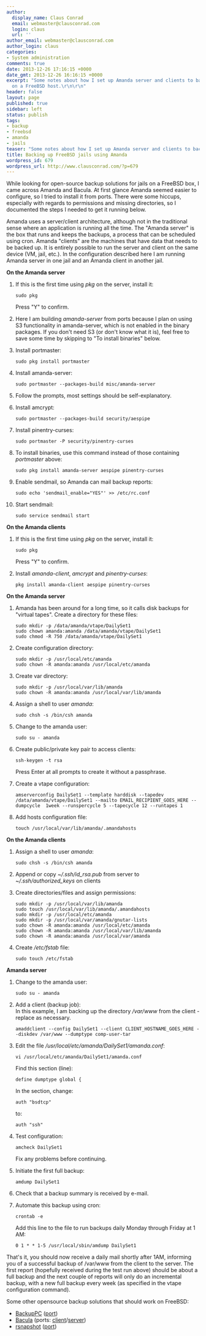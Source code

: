 ```yaml
---
author:
  display_name: Claus Conrad
  email: webmaster@clausconrad.com
  login: claus
  url: ''
author_email: webmaster@clausconrad.com
author_login: claus
categories:
- System administration
comments: true
date: 2013-12-26 17:16:15 +0000
date_gmt: 2013-12-26 16:16:15 +0000
excerpt: "Some notes about how I set up Amanda server and clients to back up jails
  on a FreeBSD host.\r\n\r\n"
header: false
layout: page
published: true
sidebar: left
status: publish
tags:
- backup
- freebsd
- amanda
- jails
teaser: "Some notes about how I set up Amanda server and clients to back up jails on a FreeBSD host."
title: Backing up FreeBSD jails using Amanda
wordpress_id: 679
wordpress_url: http://www.clausconrad.com/?p=679
---
```

While looking for open-source backup solutions for jails on a FreeBSD box, I came across Amanda and Bacula. At first glance Amanda seemed easier to configure, so I tried to install it from ports. There were some hiccups, especially with regards to permissions and missing directories, so I documented the steps I needed to get it running below.

Amanda uses a server/client architecture, although not in the traditional sense where an application is running all the time. The "Amanda server" is the box that runs and keeps the backups, a process that can be scheduled using cron. Amanda "clients" are the machines that have data that needs to be backed up. It is entirely possible to run the server and client on the same device (VM, jail, etc.). In the configuration described here I am running Amanda server in one jail and an Amanda client in another jail.

**On the Amanda server**

1. If this is the first time using _pkg_ on the server, install it:

   ```shell
   sudo pkg
   ```

   Press "Y" to confirm.

2. Here I am building _amanda-server_ from ports because I plan on using S3 functionality in amanda-server, which is not enabled in the binary packages. If you don't need S3 (or don't know what it is), feel free to save some time by skipping to "To install binaries" below.

3. Install portmaster:

   ```shell
   sudo pkg install portmaster
   ```

4. Install amanda-server:  

   ```shell
   sudo portmaster --packages-build misc/amanda-server
   ```

5. Follow the prompts, most settings should be self-explanatory.

6. Install amcrypt:

   ```shell
   sudo portmaster --packages-build security/aespipe
   ```

7. Install pinentry-curses:

   ```shell
   sudo portmaster -P security/pinentry-curses
   ```

8. To install binaries, use this command instead of those containing _portmaster_ above:
   
   ```shell
   sudo pkg install amanda-server aespipe pinentry-curses
   ```

9. Enable sendmail, so Amanda can mail backup reports:
   
   ```shell
   sudo echo 'sendmail_enable="YES"' >> /etc/rc.conf
   ```

10. Start sendmail:
    
    ```shell
    sudo service sendmail start
    ```

**On the Amanda clients**

1. If this is the first time using _pkg_ on the server, install it:

   ```shell
   sudo pkg
   ```

   Press "Y" to confirm.

2. Install _amanda-client_, _amcrypt_ and _pinentry-curses_:

   ```shell
   pkg install amanda-client aespipe pinentry-curses
   ```
  
**On the Amanda server**

1. Amanda has been around for a long time, so it calls disk backups for "virtual tapes". Create a directory for these files:

   ```shell
   sudo mkdir -p /data/amanda/vtape/DailySet1
   sudo chown amanda:amanda /data/amanda/vtape/DailySet1
   sudo chmod -R 750 /data/amanda/vtape/DailySet1
   ```

2. Create configuration directory:

   ```shell
   sudo mkdir -p /usr/local/etc/amanda
   sudo chown -R amanda:amanda /usr/local/etc/amanda
   ```

3. Create var directory:

   ```shell
   sudo mkdir -p /usr/local/var/lib/amanda
   sudo chown -R amanda:amanda /usr/local/var/lib/amanda
   ```

4. Assign a shell to user _amanda_:

   ```shell
   sudo chsh -s /bin/csh amanda
   ```

5. Change to the amanda user:

   ```shell
   sudo su - amanda
   ```

6. Create public/private key pair to access clients:

   ```shell
   ssh-keygen -t rsa
   ```
   
   Press Enter at all prompts to create it without a passphrase.

7. Create a vtape configuration:

   ```shell
   amserverconfig DailySet1 --template harddisk --tapedev  /data/amanda/vtape/DailySet1 --mailto EMAIL_RECIPIENT_GOES_HERE --dumpcycle  1week --runspercycle 5 --tapecycle 12 --runtapes 1
   ```

8. Add hosts configuration file:

   ```shell
   touch /usr/local/var/lib/amanda/.amandahosts
   ```
  
**On the Amanda clients**

1. Assign a shell to user _amanda_:

   ```shell
   sudo chsh -s /bin/csh amanda
   ```

2. Append or copy _~/.ssh/id_rsa.pub_ from server to _~/.ssh/authorized_keys_ on clients

3. Create directories/files and assign permissions:

   ```shell
   sudo mkdir -p /usr/local/var/lib/amanda
   sudo touch /usr/local/var/lib/amanda/.amandahosts
   sudo mkdir -p /usr/local/etc/amanda
   sudo mkdir -p /usr/local/var/amanda/gnutar-lists
   sudo chown -R amanda:amanda /usr/local/etc/amanda
   sudo chown -R amanda:amanda /usr/local/var/lib/amanda
   sudo chown -R amanda:amanda /usr/local/var/amanda
   ```

4. Create _/etc/fstab_ file:

   ```shell
   sudo touch /etc/fstab
   ```
 
**Amanda server**

1. Change to the amanda user:

   ```shell
   sudo su - amanda
   ```

2. Add a client (backup job):  
In this example, I am backing up the directory _/var/www_ from the client - replace as necessary.

   ```shell
   amaddclient --config DailySet1 --client CLIENT_HOSTNAME_GOES_HERE --diskdev /var/www --dumptype comp-user-tar
   ```

3. Edit the file _/usr/local/etc/amanda/DailySet1/amanda.conf_:  
   ```shell
   vi /usr/local/etc/amanda/DailySet1/amanda.conf
   ```
   
   Find this section (line):  
   
   ```
   define dumptype global {
   ```

   In the section, change:

   ```
   auth "bsdtcp"
   ```

   to:

   ```
   auth "ssh"
   ```

4. Test configuration:

   ```shell
   amcheck DailySet1
   ```

   Fix any problems before continuing.

5. Initiate the first full backup:

   ```shell
   amdump DailySet1
   ```

6. Check that a backup summary is received by e-mail.

7. Automate this backup using cron:

   ```shell
   crontab -e
   ```

   Add this line to the file to run backups daily Monday through Friday at 1 AM:

   ```
   0 1 * * 1-5 /usr/local/sbin/amdump DailySet1
   ```

That's it, you should now receive a daily mail shortly after 1AM, informing you of a successful backup of /var/www from the client to the server. The first report (hopefully received during the test run above) should be about a full backup and the next couple of reports will only do an incremental backup, with a new full backup every week (as specified in the vtape configuration command).

Some other opensource backup solutions that should work on FreeBSD:

* [BackupPC](https://backuppc.github.io/backuppc/) ([port](https://www.freshports.org/sysutils/backuppc/))
* [Bacula](https://www.bacula.org/) (ports: [client](https://www.freshports.org/sysutils/bacula-client/)/[server](https://www.freshports.org/sysutils/bacula-server/))
* [rsnapshot](https://rsnapshot.org/) ([port](https://www.freshports.org/sysutils/rsnapshot/))
